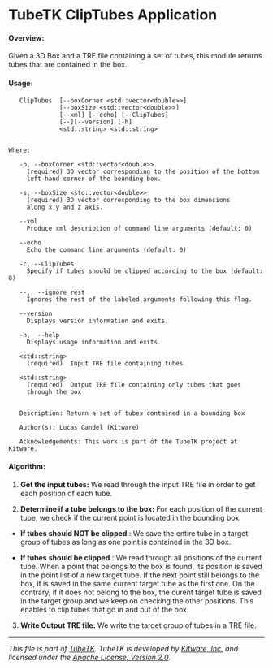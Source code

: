TubeTK ClipTubes Application
=============================================

#### Overview:

Given a 3D Box and a TRE file containing a set of tubes, this module
returns tubes that are contained in the box.

#### Usage:

```
   ClipTubes  [--boxCorner <std::vector<double>>]
              [--boxSize <std::vector<double>>]
              [--xml] [--echo] [--ClipTubes]
              [--][--version] [-h]
              <std::string> <std::string>


Where:

   -p, --boxCorner <std::vector<double>>
     (required) 3D vector corresponding to the position of the bottom
     left-hand corner of the bounding box.

   -s, --boxSize <std::vector<double>>
     (required) 3D vector corresponding to the box dimensions
     along x,y and z axis.

   --xml
     Produce xml description of command line arguments (default: 0)

   --echo
     Echo the command line arguments (default: 0)

   -c, --ClipTubes
     Specify if tubes should be clipped according to the box (default: 0)

   --,  --ignore_rest
     Ignores the rest of the labeled arguments following this flag.

   --version
     Displays version information and exits.

   -h,  --help
     Displays usage information and exits.

   <std::string>
     (required)  Input TRE file containing tubes

   <std::string>
     (required)  Output TRE file containing only tubes that goes
     through the box


   Description: Return a set of tubes contained in a bounding box

   Author(s): Lucas Gandel (Kitware)

   Acknowledgements: This work is part of the TubeTK project at Kitware.

```

#### Algorithm:

1. **Get the input tubes:**
 We read through the input TRE file in order to get each position of each
 tube.

2. **Determine if a tube belongs to the box:**
 For each position of the current tube, we check if the current point is
 located in the bounding box:

 * **If tubes should NOT be clipped** : We save the entire tube in a
 target group of tubes as long as one point is contained in the 3D box.

 * **If tubes should be clipped** : We read through all positions of
 the current tube. When a point that belongs to the box is found,
 its position is saved in the point list of a new target tube.
 If the next point still belongs to the box, it is saved in the same
 current target tube as the first one. On the contrary, if it does not
 belong to the box, the curent target tube is saved in the target group
 and we keep on checking the other positions. This enables to clip tubes
 that go in and out of the box.

3. **Write Output TRE file:**
 We write the target group of tubes in a TRE file.

----
*This file is part of [TubeTK](http://www.tubetk.org). TubeTK is developed by
[Kitware, Inc.](http://www.kitware.com) and licensed under the
[Apache License, Version 2.0](http://www.apache.org/licenses/LICENSE-2.0).*